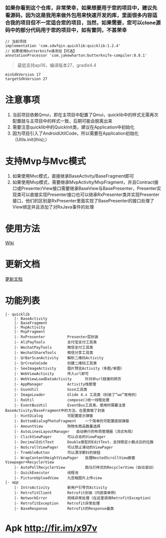 ### 如果你看到这个仓库，非常荣幸，如果想要用于您的项目中，建议先看源码，因为这是我用来做外包用来快速开发的库，里面很多内容适合我的项目但不一定适合您的项目，当然，如果需要，您可以clone源码中的部分代码用于您的项目中，如有雷同，不甚荣幸

    // 当前项目
    implementation 'com.sdwfqin.quicklib:quicklib:1.2.4'
    // 如果使用butterknife请添加【可选】
    annotationProcessor 'com.jakewharton:butterknife-compiler:8.8.1'

> 最低支持api16，编译版本27，gradle4.4

    minSdkVersion 17
    targetSdkVersion 27
    
# 注意事项

1. 当前项目依赖Qmui，即在主项目中配置了Qmui，quicklib中的样式无需再次配置就与主项目中的样式一致，后期可能会脱离出来
2. 需要注意quicklib中的QuickInit类，建议在Application中初始化
3. 因为项目引入了AndroidUtilCode，所以需要在Application初始化（Utils.init(this);）

# 支持Mvp与Mvc模式

1. 如果使用Mvc模式，直接继承BaseActivity/BaseFragment即可
2. 如果使用Mvp模式，需要继承MvpActivity/MvpFragment，并且Contract接口或Presenter/View接口需要继承BaseView与BasePresenter<T extends BaseView>，Presenter实现类可以直接实现Presenter接口也可以继承RxPresenter<T extends BaseView>类并实现Presenter接口，他们的区别是RxPresenter里面实现了BasePresenter的接口处理了View绑定并且添加了对RxJava事件的处理

# 使用方法

[Wiki](https://github.com/sdwfqin/AndroidQuick/wiki)

# 更新文档

[更新文档](/docs/update.md)

# 功能列表
```
|- quicklib
    |- BaseActivity
    |- BaseFragment
    |- MvpActivity
    |- MvpFragment
    |- RxPresenter          Presenter层封装
    |- AliPayTools          支付宝支付工具类
    |- WechatPayTools       微信支付工具类
    |- WechatShareTools     微信分享工具类
    |- QrBarScanActivity    解析二维码Activity
    |- QrCreateCode         创建二维码工具类
    |- SeeImageActivity     图片预览Activity（多图/单图）
    |- WebViewActivity      传入url即可
    |- WebViewLoadDataActivity      针对非url链接的网页
    |- AppManager           Activity栈管理
    |- GsonUtil             Gson工具类
    |- ImageLoader          Glide 4.x 工具类（封装了“wo”常用的）
    |- RxUtil               compose()统一线程处理
    |- EventBusUtil         EventBus工具类，使用时需要注意BaseActivity/BaseFragment中的方法，在里面做了封装
    |- HintDialog           可配置提示弹窗
    |- BottomDialogPhotoFragment    一个简单的可配置底部弹窗
    |- AmountView           购物车商品数量选择
    |- AutoLinesLayoutManager   自动换行的布局管理器（流式布局）
    |- ClickViewPager       可以点击的ViewPager
    |- DecimalEditText      Double类型的EditText，支持限定小数点后的位数
    |- NoScrollViewPager    可以禁止滑动的ViewPager
    |- TrembleButton        可以漂浮颤抖的按钮
    |- WrapContentHeightViewPager   处理NestedScrollView嵌套Viewpager+RecyclerView
    |- AutoPollRecyclerView         跑马灯样式的RecyclerView（自动滚动）
    |- QuickExecutor        线程池
    |- PictureUploadView    九宫格图片上传view
|- app
    |- IntroActivity        新用户引导页Activity
    |- RetrofitClient       Retrofit封装（内部类单例）
    |- NetworkError         网络异常处理（在这里调用RetrofitException）
    |- RetrofitException    Retrofit异常处理
    |- BaseResponse         Retrofit的Response基类
```

# Apk http://fir.im/x97v